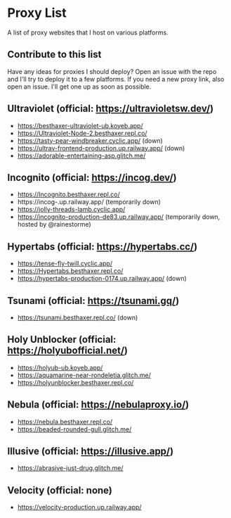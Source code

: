 # Proxy List
A list of proxy websites that I host on various platforms.

## Contribute to this list

Have any ideas for proxies I should deploy? Open an issue with the repo and I'll try to deploy it to a few platforms. If you need a new proxy link, also open an issue. I'll get one up as soon as possible.

## Ultraviolet (official: https://ultravioletsw.dev/)
- https://besthaxer-ultraviolet-ub.koyeb.app/
- https://Ultraviolet-Node-2.besthaxer.repl.co/
- https://tasty-pear-windbreaker.cyclic.app/ (down)
- https://ultrav-frontend-production.up.railway.app/ (down)
- https://adorable-entertaining-asp.glitch.me/

## Incognito (official: https://incog.dev/)
- https://Incognito.besthaxer.repl.co/
- https://incog-.up.railway.app/ (temporarily down)
- https://jolly-threads-lamb.cyclic.app/
- https://incognito-production-de83.up.railway.app/ (temporarily down, hosted by @rainestorme)

## Hypertabs (official: https://hypertabs.cc/)
- https://tense-fly-twill.cyclic.app/
- https://Hypertabs.besthaxer.repl.co/
- https://hypertabs-production-0174.up.railway.app/ (down)

## Tsunami (official: https://tsunami.gq/)
- https://tsunami.besthaxer.repl.co/ (down)

## Holy Unblocker (official: https://holyubofficial.net/)
- https://holyub-ub.koyeb.app/
- https://aquamarine-near-rondeletia.glitch.me/
- https://holyunblocker.besthaxer.repl.co/

## Nebula (official: https://nebulaproxy.io/)
- https://nebula.besthaxer.repl.co/
- https://beaded-rounded-gull.glitch.me/

## Illusive (official: https://illusive.app/)
- https://abrasive-just-drug.glitch.me/

## Velocity (official: none)
- https://velocity-production.up.railway.app/
